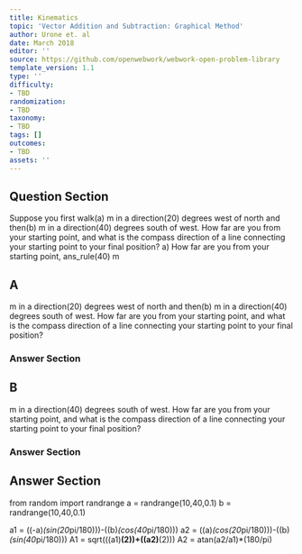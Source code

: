 ```yaml
---
title: Kinematics
topic: 'Vector Addition and Subtraction: Graphical Method'
author: Urone et. al
date: March 2018
editor: ''
source: https://github.com/openwebwork/webwork-open-problem-library
template_version: 1.1
type: ''
difficulty:
- TBD
randomization:
- TBD
taxonomy:
- TBD
tags: []
outcomes:
- TBD
assets: ''
---
```


## Question Section 

Suppose you first walk(a) m in a direction(20) degrees west of north and then(b) m in a direction(40) degrees south of west. How far are you from your starting point, and what is the compass direction of a line connecting your starting point to your final position?
a) How far are you from your starting point,
ans_rule(40) m

## A
m in a direction(20) degrees west of north and then(b) m in a direction(40) degrees south of west. How far are you from your starting point, and what is the compass direction of a line connecting your starting point to your final position?
### Answer Section
## B
m in a direction(40) degrees south of west. How far are you from your starting point, and what is the compass direction of a line connecting your starting point to your final position?
### Answer Section


## Answer Section

from random import randrange
a = randrange(10,40,0.1)
b = randrange(10,40,0.1)

a1 = ((-a)*(sin(20*pi/180)))-((b)*(cos(40*pi/180)))
a2 = ((a)*(cos(20*pi/180)))-((b)*(sin(40*pi/180)))
A1 = sqrt(((a1)**(2))+((a2)**(2)))
A2 = atan(a2/a1)*(180/pi)